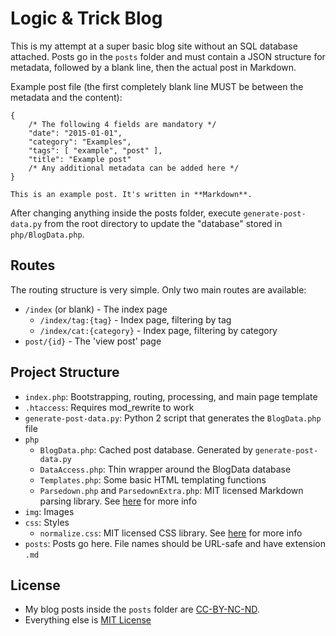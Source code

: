 # Logic & Trick Blog

This is my attempt at a super basic blog site without an SQL database attached.
Posts go in the `posts` folder and must contain a JSON structure for metadata,
followed by a blank line, then the actual post in Markdown.

Example post file (the first completely blank line MUST be between the metadata and the content):

    {
        /* The following 4 fields are mandatory */
        "date": "2015-01-01",
        "category": "Examples",
        "tags": [ "example", "post" ],
        "title": "Example post"
        /* Any additional metadata can be added here */
    }
    
    This is an example post. It's written in **Markdown**.

After changing anything inside the posts folder, execute `generate-post-data.py`
from the root directory to update the "database" stored in `php/BlogData.php`.

## Routes

The routing structure is very simple. Only two main routes are available:

- `/index` (or blank) - The index page
    - `/index/tag:{tag}` - Index page, filtering by tag
    - `/index/cat:{category}` - Index page, filtering by category
- `post/{id}` - The 'view post' page

## Project Structure

- `index.php`: Bootstrapping, routing, processing, and main page template
- `.htaccess`: Requires mod_rewrite to work
- `generate-post-data.py`: Python 2 script that generates the `BlogData.php` file
- `php`
    - `BlogData.php`: Cached post database. Generated by `generate-post-data.py`
    - `DataAccess.php`: Thin wrapper around the BlogData database
    - `Templates.php`: Some basic HTML templating functions
	- `Parsedown.php` and `ParsedownExtra.php`: MIT licensed Markdown parsing library.
	  See [here](https://github.com/erusev/parsedown) for more info
- `img`: Images
- `css`: Styles
    - `normalize.css`: MIT licensed CSS library.
	  See [here](https://necolas.github.io/normalize.css/) for more info
- `posts`: Posts go here. File names should be URL-safe and have extension `.md`

## License

- My blog posts inside the `posts` folder are
  [CC-BY-NC-ND](https://creativecommons.org/licenses/by-nc-nd/3.0/).
- Everything else is [MIT License](https://opensource.org/licenses/MIT)
